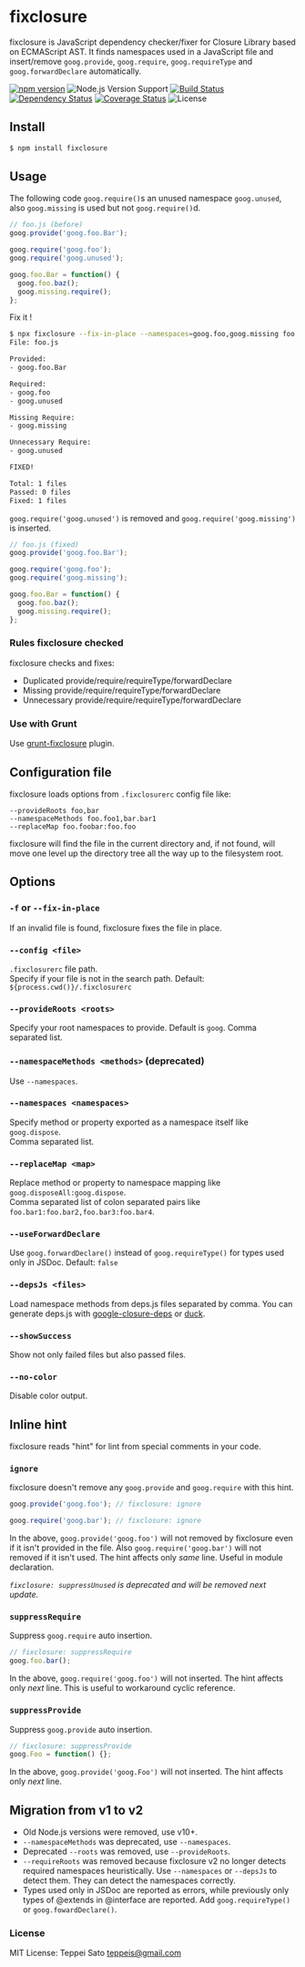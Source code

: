 # fixclosure

fixclosure is JavaScript dependency checker/fixer for Closure Library based on ECMAScript AST.
It finds namespaces used in a JavaScript file and insert/remove `goog.provide`, `goog.require`, `goog.requireType` and `goog.forwardDeclare` automatically.

[![npm version][npm-image]][npm-url]
![Node.js Version Support][node-version]
[![Build Status][circleci-image]][circleci-url]
[![Dependency Status][deps-image]][deps-url]
[![Coverage Status][coverage-image]][coverage-url]
![License][license]

## Install

```bash
$ npm install fixclosure
```

## Usage

The following code `goog.require()`s an unused namespace `goog.unused`, also `goog.missing` is used but not `goog.require()`d.

```javascript
// foo.js (before)
goog.provide('goog.foo.Bar');

goog.require('goog.foo');
goog.require('goog.unused');

goog.foo.Bar = function() {
  goog.foo.baz();
  goog.missing.require();
};
```

Fix it !

```bash
$ npx fixclosure --fix-in-place --namespaces=goog.foo,goog.missing foo.js
File: foo.js

Provided:
- goog.foo.Bar

Required:
- goog.foo
- goog.unused

Missing Require:
- goog.missing

Unnecessary Require:
- goog.unused

FIXED!

Total: 1 files
Passed: 0 files
Fixed: 1 files
```

`goog.require('goog.unused')` is removed and `goog.require('goog.missing')` is inserted.

```javascript
// foo.js (fixed)
goog.provide('goog.foo.Bar');

goog.require('goog.foo');
goog.require('goog.missing');

goog.foo.Bar = function() {
  goog.foo.baz();
  goog.missing.require();
};
```

### Rules fixclosure checked

fixclosure checks and fixes:

- Duplicated provide/require/requireType/forwardDeclare
- Missing provide/require/requireType/forwardDeclare
- Unnecessary provide/require/requireType/forwardDeclare

### Use with Grunt

Use [grunt-fixclosure](https://github.com/teppeis/grunt-fixclosure "grunt-fixclosure") plugin.

## Configuration file

fixclosure loads options from `.fixclosurerc` config file like:

```
--provideRoots foo,bar
--namespaceMethods foo.foo1,bar.bar1
--replaceMap foo.foobar:foo.foo
```

fixclosure will find the file in the current directory and, if not found, will move one level up the directory tree all the way up to the filesystem root.

## Options

### `-f` or `--fix-in-place`

If an invalid file is found, fixclosure fixes the file in place.

### `--config <file>`

`.fixclosurerc` file path.  
Specify if your file is not in the search path.
Default: `${process.cwd()}/.fixclosurerc`

### `--provideRoots <roots>`

Specify your root namespaces to provide. Default is `goog`.
Comma separated list.

### `--namespaceMethods <methods>` (deprecated)

Use `--namespaces`.

### `--namespaces <namespaces>`

Specify method or property exported as a namespace itself like `goog.dispose`.  
Comma separated list.

### `--replaceMap <map>`

Replace method or property to namespace mapping like `goog.disposeAll:goog.dispose`.  
Comma separated list of colon separated pairs like `foo.bar1:foo.bar2,foo.bar3:foo.bar4`.

### `--useForwardDeclare`

Use `goog.forwardDeclare()` instead of `goog.requireType()` for types used only in JSDoc.
Default: `false`

### `--depsJs <files>`

Load namespace methods from deps.js files separated by comma.
You can generate deps.js with [google-closure-deps](https://www.npmjs.com/package/google-closure-deps) or [duck](https://www.npmjs.com/package/@teppeis/duck).

### `--showSuccess`

Show not only failed files but also passed files.

### `--no-color`

Disable color output.

## Inline hint

fixclosure reads "hint" for lint from special comments in your code.

### `ignore`

fixclosure doesn't remove any `goog.provide` and `goog.require` with this hint.

```javascript
goog.provide('goog.foo'); // fixclosure: ignore

goog.require('goog.bar'); // fixclosure: ignore
```

In the above, `goog.provide('goog.foo')` will not removed by fixclosure even if it isn't provided in the file.
Also `goog.require('goog.bar')` will not removed if it isn't used.
The hint affects only _same_ line.
Useful in module declaration.

_`fixclosure: suppressUnused` is deprecated and will be removed next update._

### `suppressRequire`

Suppress `goog.require` auto insertion.

```javascript
// fixclosure: suppressRequire
goog.foo.bar();
```

In the above, `goog.require('goog.foo')` will not inserted.
The hint affects only _next_ line.
This is useful to workaround cyclic reference.

### `suppressProvide`

Suppress `goog.provide` auto insertion.

```javascript
// fixclosure: suppressProvide
goog.Foo = function() {};
```

In the above, `goog.provide('goog.Foo')` will not inserted.
The hint affects only _next_ line.

## Migration from v1 to v2

- Old Node.js versions were removed, use v10+.
- `--namespaceMethods` was deprecated, use `--namespaces`.
- Deprecated `--roots` was removed, use `--provideRoots`.
- `--requireRoots` was removed because fixclosure v2 no longer detects required namespaces heuristically. Use `--namespaces` or `--depsJs` to detect them. They can detect the namespaces correctly.
- Types used only in JSDoc are reported as errors, while previously only types of @extends in @interface are reported. Add `goog.requireType()` or `goog.fowardDeclare()`.

### License

MIT License: Teppei Sato <teppeis@gmail.com>

[npm-image]: https://img.shields.io/npm/v/fixclosure.svg
[npm-url]: https://npmjs.org/package/fixclosure
[npm-downloads-image]: https://img.shields.io/npm/dm/fixclosure.svg
[circleci-image]: https://circleci.com/gh/teppeis/fixclosure.svg?style=shield
[circleci-url]: https://circleci.com/gh/teppeis/fixclosure
[deps-image]: https://david-dm.org/teppeis/fixclosure.svg
[deps-url]: https://david-dm.org/teppeis/fixclosure
[node-version]: https://img.shields.io/badge/Node.js%20support-v10+-brightgreen.svg
[coverage-image]: https://coveralls.io/repos/github/teppeis/fixclosure/badge.svg?branch=master
[coverage-url]: https://coveralls.io/github/teppeis/fixclosure?branch=master
[license]: https://img.shields.io/npm/l/eslint-config-teppeis.svg
